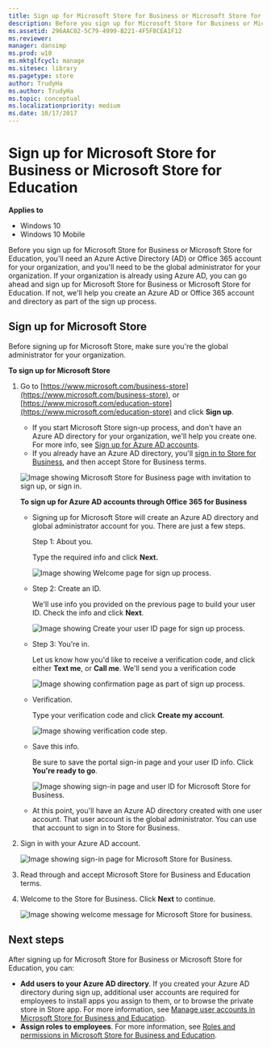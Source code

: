 ```yaml
---
title: Sign up for Microsoft Store for Business or Microsoft Store for Education (Windows 10)
description: Before you sign up for Microsoft Store for Business or Microsoft Store for Education, at a minimum, you'll need an Azure Active Directory (AD) account for your organization, and you'll need to be the global administrator for your organization.
ms.assetid: 296AAC02-5C79-4999-B221-4F5F8CEA1F12
ms.reviewer:
manager: dansimp
ms.prod: w10
ms.mktglfcycl: manage
ms.sitesec: library
ms.pagetype: store
author: TrudyHa
ms.author: TrudyHa
ms.topic: conceptual
ms.localizationpriority: medium
ms.date: 10/17/2017
---
```


# Sign up for Microsoft Store for Business or Microsoft Store for Education


**Applies to**

-   Windows 10
-   Windows 10 Mobile

Before you sign up for Microsoft Store for Business or Microsoft Store for Education, you'll need an Azure Active Directory (AD) or Office 365 account for your organization, and you'll need to be the global administrator for your organization. If your organization is already using Azure AD, you can go ahead and sign up for Microsoft Store for Business or Microsoft Store for Education. If not, we'll help you create an Azure AD or Office 365 account and directory as part of the sign up process.

## Sign up for Microsoft Store


Before signing up for Microsoft Store, make sure you're the global administrator for your organization.

**To sign up for Microsoft Store**

1.  Go to [https://www.microsoft.com/business-store](https://www.microsoft.com/business-store), or [https://www.microsoft.com/education-store](https://www.microsoft.com/education-store) and click **Sign up**.

    -   If you start Microsoft Store sign-up process, and don't have an Azure AD directory for your organization, we'll help you create one. For more info, see [Sign up for Azure AD accounts](#o365-welcome).

    <!-- -->

    -   If you already have an Azure AD directory, you'll [sign in to Store for Business](#sign-in), and then accept Store for Business terms.

    ![Image showing Microsoft Store for Business page with invitation to sign up, or sign in.](images/wsfb-landing.png)

    **To sign up for Azure AD accounts through Office 365 for Business**

    -   <a href="" id="o365-welcome"></a>Signing up for Microsoft Store will create an Azure AD directory and global administrator account for you. There are just a few steps.

        Step 1: About you.

        Type the required info and click **Next.**

        ![Image showing Welcome page for sign up process.](images/wsfb-onboard-1.png)

    -   Step 2: Create an ID.

        We'll use info you provided on the previous page to build your user ID. Check the info and click **Next**.

        ![Image showing Create your user ID page for sign up process.](images/wsfb-onboard-2.png)

    -   Step 3: You're in.

        Let us know how you'd like to receive a verification code, and click either **Text me**, or **Call me**. We'll send you a verification code

        ![Image showing confirmation page as part of sign up process.](images/wsfb-onboard-3.png)

    -   Verification.

        Type your verification code and click **Create my account**.

        ![Image showing verification code step.](images/wsfb-onboard-4.png)

    -   Save this info.

        Be sure to save the portal sign-in page and your user ID info. Click **You're ready to go**.

        ![Image showing sign-in page and user ID for Microsoft Store for Business.](images/wsfb-onboard-5.png)

    -   At this point, you'll have an Azure AD directory created with one user account. That user account is the global administrator. You can use that account to sign in to Store for Business.

2.  <a href="" id="sign-in"></a>Sign in with your Azure AD account.

    ![Image showing sign-in page for Microsoft Store for Business.](images/wsfb-onboard-7.png)

3.  <a href="" id="accept-terms"></a>Read through and accept Microsoft Store for Business and Education terms.

4.  Welcome to the Store for Business. Click **Next** to continue.

    ![Image showing welcome message for Microsoft Store for business.](images/wsfb-firstrun.png)

## Next steps

After signing up for Microsoft Store for Business or Microsoft Store for Education, you can:

- **Add users to your Azure AD directory**. If you created your Azure AD directory during sign up, additional user accounts are required for employees to install apps you assign to them, or to browse the private store in Store app. For more information, see [Manage user accounts in Microsoft Store for Business and Education](manage-users-and-groups-microsoft-store-for-business.md).
- **Assign roles to employees**. For more information, see [Roles and permissions in Microsoft Store for Business and Education](roles-and-permissions-microsoft-store-for-business.md).









